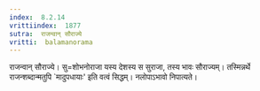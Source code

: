 ```yaml
---
index:  8.2.14
vrittiindex:  1877
sutra:  राजन्वान् सौराज्ये
vritti:  balamanorama 
---
```


राजन्वान् सौराज्ये। सु=शोभनोराजा यस्य देशस्य स सुराजा, तस्य भावः सौराज्यम्। तस्मिन्नर्थे राजन्शब्दान्मतुपि `मादुपधायाः' इति वत्वं सिद्धम्। नलोपाऽभावो निपात्यते। 

